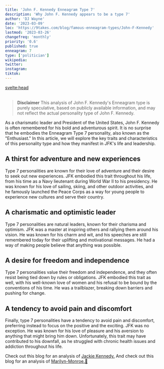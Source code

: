 ```yaml
---
title: 'John F. Kennedy Enneagram Type 7'
description: 'Why John F. Kennedy appears to be a type 7'
author: 'DJ Wayne'
date: '2023-03-09'
loc: 'https://9takes.com/blog/famous-enneagram-types/John-F-Kennedy'
lastmod: '2023-03-26'
changefreq: 'monthly'
priority: '0.6'
published: true
enneagram: 7
type: ['politician']
wikipedia:
twitter:
instagram:
tiktok:
---
```


<svelte:head>
<meta property="og:image" content="https://9takes.com/types/7s/John-F-Kennedy.webp" />
  <link rel="canonical" href="https://9takes.com/blog/famous-enneagram-types/John-F-Kennedy">
</svelte:head>
<script>
	import  PopCard  from "../../../lib/components/atoms/PopCard.svelte";
</script>
<div
	style="display: flex;
    justify-content: center;
    margin: 1rem 0;
	"
>
	<PopCard
		image={`/types/7s/${'John-F-Kennedy'}.webp`}
		showIcon={false}
		displayText="John F. Kennedy"
		subtext=""
	/>
</div>

> **Disclaimer** This analysis of John F. Kennedy's Enneagram type is purely speculative, based on publicly available information, and may not reflect the actual personality type of John F. Kennedy.

<p class="firstLetter">As a charismatic leader and President of the United States, John F. Kennedy is often remembered for his bold and adventurous spirit. It is no surprise that he embodies the Enneagram Type 7 personality, also known as the "Enthusiast." In this article, we will explore the key traits and characteristics of this personality type and how they manifest in JFK's life and leadership.</p>

## A thirst for adventure and new experiences

Type 7 personalities are known for their love of adventure and their desire to seek out new experiences. JFK embodied this trait throughout his life, from his time as a Navy lieutenant during World War II to his presidency. He was known for his love of sailing, skiing, and other outdoor activities, and he famously launched the Peace Corps as a way for young people to experience new cultures and serve their country.

## A charismatic and optimistic leader

Type 7 personalities are natural leaders, known for their charisma and optimism. JFK was a master at inspiring others and rallying them around his vision. He was known for his charm and wit, and his speeches are still remembered today for their uplifting and motivational messages. He had a way of making people believe that anything was possible.

## A desire for freedom and independence

Type 7 personalities value their freedom and independence, and they often resist being tied down by rules or obligations. JFK embodied this trait as well, with his well-known love of women and his refusal to be bound by the conventions of his time. He was a trailblazer, breaking down barriers and pushing for change.

## A tendency to avoid pain and discomfort

Finally, type 7 personalities have a tendency to avoid pain and discomfort, preferring instead to focus on the positive and the exciting. JFK was no exception. He was known for his love of pleasure and his aversion to anything that might bring him down. Unfortunately, this trait may have contributed to his downfall, as he struggled with chronic health issues and addiction throughout his life.

Check out this blog for an analysis of <a href="/blog/famous-enneagram-types/Jackie-Kennedy">Jackie Kennedy.</a>
And check out this blog for an analysis of <a href="/blog/famous-enneagram-types/Marilyn-Monroe">Marilyn-Monroe.👀</a>
